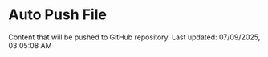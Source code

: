 # Auto Push File

Content that will be pushed to GitHub repository.
Last updated: 07/09/2025, 03:05:08 AM